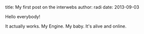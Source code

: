 title: My first post on the interwebs
author: radi
date: 2013-09-03

Hello everybody!  

It actually works. My Engine. My baby. It's alive and online.

